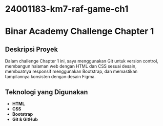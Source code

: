 # 24001183-km7-raf-game-ch1

# Binar Academy Challenge Chapter 1

## Deskripsi Proyek

Dalam challenge Chapter 1 ini, saya menggunakan Git untuk version control, membangun halaman web dengan HTML dan CSS sesuai desain, membuatnya responsif menggunakan Bootstrap, dan memastikan tampilannya konsisten dengan desain Figma.

## Teknologi yang Digunakan

- **HTML**
- **CSS**
- **Bootstrap**
- **Git & GitHub**
